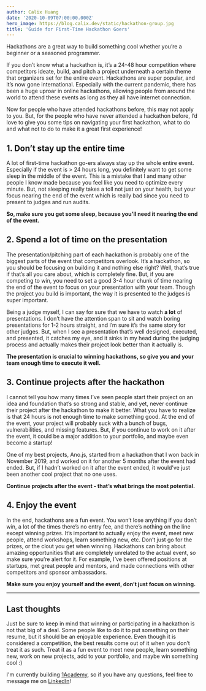 ```yaml
---
author: Calix Huang
date: '2020-10-09T07:00:00.000Z'
hero_image: https://blog.calix.dev/static/hackathon-group.jpg
title: 'Guide for First-Time Hackathon Goers'
---
```


Hackathons are a great way to build something cool whether you’re a beginner or a seasoned programmer.

If you don’t know what a hackathon is, it’s a 24-48 hour competition where competitors ideate, build, and pitch a project underneath a certain theme that organizers set for the entire event. Hackathons are super popular, and it’s now gone international. Especially with the current pandemic, there has been a huge uproar in online hackathons, allowing people from around the world to attend these events as long as they all have internet connection.

Now for people who have attended hackathons before, this may not apply to you. But, for the people who have never attended a hackathon before, I’d love to give you some tips on navigating your first hackathon, what to do and what not to do to make it a great first experience!

## 1. Don’t stay up the entire time
A lot of first-time hackathon go-ers always stay up the whole entire event. Especially if the event is > 24 hours long, you definitely want to get some sleep in the middle of the event. This is a mistake that I and many other people I know made because you feel like you need to optimize every minute. But, not sleeping really takes a toll not just on your health, but your focus nearing the end of the event which is really bad since you need to present to judges and run audits.

**So, make sure you get some sleep, because you’ll need it nearing the end of the event.**

## 2. Spend a lot of time on the presentation
The presentation/pitching part of each hackathon is probably one of the biggest parts of the event that competitors overlook. It’s a hackathon, so you should be focusing on building it and nothing else right? Well, that’s true if that’s all you care about, which is completely fine. But, if you are competing to win, you need to set a good 3-4 hour chunk of time nearing the end of the event to focus on your presentation with your team. Though the project you build is important, the way it is presented to the judges is super important.

Being a judge myself, I can say for sure that we have to watch **a lot** of presentations. I don’t have the attention span to sit and watch boring presentations for 1-2 hours straight, and I’m sure it’s the same story for other judges. But, when I see a presentation that’s well designed, executed, and presented, it catches my eye, and it sinks in my head during the judging process and actually makes their project look better than it actually is.

**The presentation is crucial to winning hackathons, so give you and your team enough time to execute it well.**

## 3. Continue projects after the hackathon
I cannot tell you how many times I’ve seen people start their project on an idea and foundation that’s so strong and stable, and yet, never continue their project after the hackathon to make it better. What you have to realize is that 24 hours is not enough time to make something good. At the end of the event, your project will probably suck with a bunch of bugs, vulnerabilities, and missing features. But, if you continue to work on it after the event, it could be a major addition to your portfolio, and maybe even become a startup!

One of my best projects, Ano.js, started from a hackathon that I won back in November 2019, and worked on it for another 5 months after the event had ended. But, if I hadn’t worked on it after the event ended, it would’ve just been another cool project that no one uses.

**Continue projects after the event - that’s what brings the most potential.**

## 4. Enjoy the event
In the end, hackathons are a fun event. You won’t lose anything if you don’t win, a lot of the times there’s no entry fee, and there’s nothing on the line except winning prizes. It’s important to actually enjoy the event, meet new people, attend workshops, learn something new, etc. Don’t just go for the prizes, or the clout you get when winning. Hackathons can bring about amazing opportunities that are completely unrelated to the actual event, so make sure you’re alert for it. For example, I’ve been offered positions at startups, met great people and mentors, and made connections with other competitors and sponsor ambassadors.

**Make sure you enjoy yourself and the event, don’t just focus on winning.**

-------

## Last thoughts
Just be sure to keep in mind that winning or participating in a hackathon is not that big of a deal. Some people like to do it to put something on their resume, but it should be an enjoyable experience. Even though it is considered a competition, the best results come out of it when you don’t treat it as such. Treat it as a fun event to meet new people, learn something new, work on new projects, add to your portfolio, and maybe win something cool :)

I'm currently building [1Academy](https://1academy.org), so if you have any questions, feel free to message me on [LinkedIn](https://www.linkedin.com/in/calix-huang/)!
